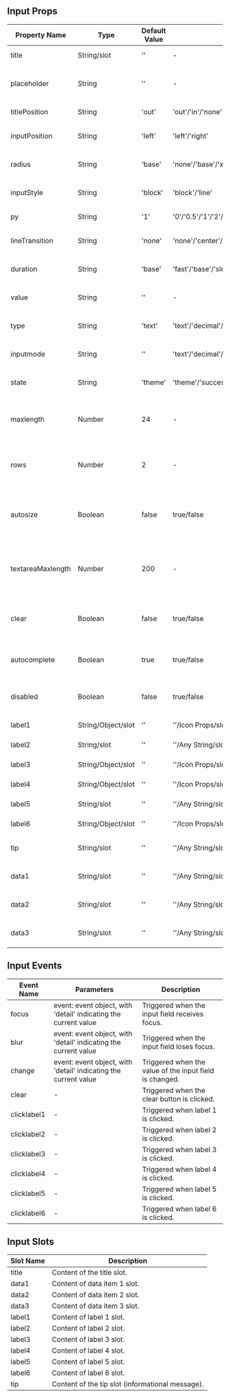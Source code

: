 ## Input Props

| Property Name     | Type               | Default Value | Optional Values                                                                    | Required | Description                                                   |
| ----------------- | ------------------ | ------------- | ---------------------------------------------------------------------------------- | -------- | ------------------------------------------------------------- |
| title             | String/slot        | ''            | -                                                                                  | No       | The title content.                                            |
| placeholder       | String             | ''            | -                                                                                  | No       | The placeholder text for the input field.                     |
| titlePosition     | String             | 'out'         | 'out'/'in'/'none'                                                                  | No       | The position of the title.                                    |
| inputPosition     | String             | 'left'        | 'left'/'right'                                                                     | No       | The position of the input text.                               |
| radius            | String             | 'base'        | 'none'/'base'/'xl'/'full'                                                          | No       | The style of the corner radius.                               |
| inputStyle        | String             | 'block'       | 'block'/'line'                                                                     | No       | The style of the input field.                                 |
| py                | String             | '1'           | '0'/'0.5'/'1'/'2'/'4'                                                              | No       | The vertical spacing.                                         |
| lineTransition    | String             | 'none'        | 'none'/'center'/'left'                                                             | No       | The position of linear transition.                            |
| duration          | String             | 'base'        | 'fast'/'base'/'slow'/'slower'                                                      | No       | The transition duration.                                      |
| value             | String             | ''            | -                                                                                  | No       | The value of the input field.                                 |
| type              | String             | 'text'        | 'text'/'decimal'/'email'/'none'/'numeric'/'search'/'tel'/'url'/'password'/'number' | No       | The type of the input field.                                  |
| inputmode         | String             | ''            | 'text'/'decimal'/'email'/'none'/'numeric'/'search'/'tel'/'url'                     | No       | The data type to be entered.                                  |
| state             | String             | 'theme'       | 'theme'/'success'/'warning'/'error'/'info'                                         | No       | The state of the input field.                                 |
| maxlength         | Number             | 24            | -                                                                                  | No       | The maximum number of characters allowed.                     |
| rows              | Number             | 2             | -                                                                                  | No       | The number of rows when the input is a text area.             |
| autosize          | Boolean            | false         | true/false                                                                         | No       | Whether or not the text area automatically adjust its height. |
| textareaMaxlength | Number             | 200           | -                                                                                  | No       | The maximum number of characters allowed in the text area.    |
| clear             | Boolean            | false         | true/false                                                                         | No       | Whether or not it is possible to clear the input field.       |
| autocomplete      | Boolean            | true          | true/false                                                                         | No       | Whether or not to enable auto-fill functionality.             |
| disabled          | Boolean            | false         | true/false                                                                         | No       | Whether or not the input field is disabled.                   |
| label1            | String/Object/slot | ''            | ''/Icon Props/slot                                                                 | No       | The contents of label 1.                                      |
| label2            | String/slot        | ''            | ''/Any String/slot                                                                 | No       | The contents of label 2.                                      |
| label3            | String/Object/slot | ''            | ''/Icon Props/slot                                                                 | No       | The contents of label 3.                                      |
| label4            | String/Object/slot | ''            | ''/Icon Props/slot                                                                 | No       | The contents of label 4.                                      |
| label5            | String/slot        | ''            | ''/Any String/slot                                                                 | No       | The contents of label 5.                                      |
| label6            | String/Object/slot | ''            | ''/Icon Props/slot                                                                 | No       | The contents of label 6.                                      |
| tip               | String/slot        | ''            | ''/Any String/slot                                                                 | No       | The contents of the hint message.                             |
| data1             | String/slot        | ''            | ''/Any String/slot                                                                 | No       | The contents of data item 1.                                  |
| data2             | String/slot        | ''            | ''/Any String/slot                                                                 | No       | The contents of data item 2.                                  |
| data3             | String/slot        | ''            | ''/Any String/slot                                                                 | No       | The contents of data item 3.                                  |

## Input Events

| Event Name  | Parameters                                                      | Description                                             |
| ----------- | --------------------------------------------------------------- | ------------------------------------------------------- |
| focus       | event: event object, with 'detail' indicating the current value | Triggered when the input field receives focus.          |
| blur        | event: event object, with 'detail' indicating the current value | Triggered when the input field loses focus.             |
| change      | event: event object, with 'detail' indicating the current value | Triggered when the value of the input field is changed. |
| clear       | -                                                               | Triggered when the clear button is clicked.             |
| clicklabel1 | -                                                               | Triggered when label 1 is clicked.                      |
| clicklabel2 | -                                                               | Triggered when label 2 is clicked.                      |
| clicklabel3 | -                                                               | Triggered when label 3 is clicked.                      |
| clicklabel4 | -                                                               | Triggered when label 4 is clicked.                      |
| clicklabel5 | -                                                               | Triggered when label 5 is clicked.                      |
| clicklabel6 | -                                                               | Triggered when label 6 is clicked.                      |

## Input Slots

| Slot Name | Description                                      |
| --------- | ------------------------------------------------ |
| title     | Content of the title slot.                       |
| data1     | Content of data item 1 slot.                     |
| data2     | Content of data item 2 slot.                     |
| data3     | Content of data item 3 slot.                     |
| label1    | Content of label 1 slot.                         |
| label2    | Content of label 2 slot.                         |
| label3    | Content of label 3 slot.                         |
| label4    | Content of label 4 slot.                         |
| label5    | Content of label 5 slot.                         |
| label6    | Content of label 6 slot.                         |
| tip       | Content of the tip slot (informational message). |

